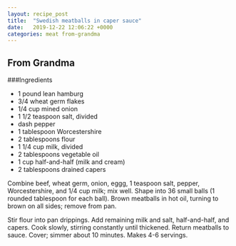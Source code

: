 ```yaml
---
layout: recipe_post
title:  "Swedish meatballs in caper sauce"
date:   2019-12-22 12:06:22 +0000
categories: meat from-grandma
---
```


## From Grandma
###Ingredients
* 1 pound lean hamburg
* 3/4 wheat germ flakes
* 1/4 cup mined onion
* 1 1/2 teaspoon salt, divided
* dash pepper
* 1 tablespoon Worcestershire
* 2 tablespoons flour
* 1 1/4 cup milk, divided
* 2 tablespoons vegetable oil
* 1 cup half-and-half (milk and cream)
* 2 tablespoons drained capers


Combine beef, wheat germ, onion, eggg, 1 teaspoon salt, pepper, Worcestershire, and 1/4 cup milk; mix well. Shape into 36 small balls (1 rounded tablespoon for each ball). Brown meatballs in hot oil, turning to brown on all sides; remove from pan.

Stir flour into pan drippings. Add remaining milk and salt, half-and-half, and capers. Cook slowly, stirring constantly until thickened. Return meatballs to sauce. Cover; simmer about 10 minutes. Makes 4-6 servings.
